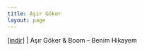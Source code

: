 ```yaml
---
title: Aşır Göker
layout: page
---
```


<a href="https://cloud.mail.ru/public/8deb62e5678c/Boom%20%26%20A%C5%9F%C4%B1rG%C3%B6ker%20-%20Benim%20Hikayem" target="_blank">[indir]</a>   |   Aşır Göker & Boom &#8211; Benim Hikayem